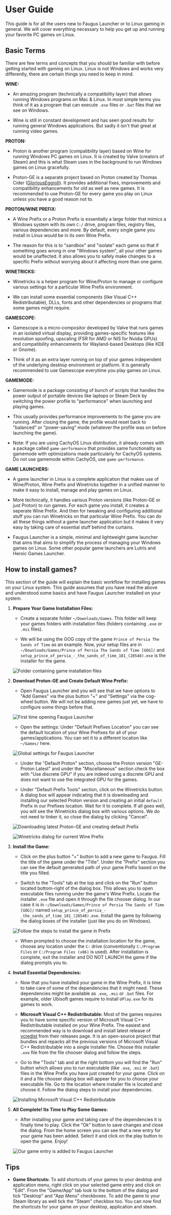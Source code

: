 
# User Guide
This guide is for all the users new to Faugus Launcher or to Linux gaming in general. We will cover everything necessary to help you get up and running your favorite PC games on Linux.

## Basic Terms
There are few terms and concepts that you should be familiar with before getting started with gaming on Linux. Linux is not Windows and works very differently, there are certain things you need to keep in mind.

**WINE:** 
- An amazing program (technically a compatibility layer) that allows running Windows programs on Mac & Linux. In most simple terms you think of it as a program that can execute `.exe` files or `.bat` files that we see on Windows.

- Wine is still in constant development and has seen good results for running general Windows applications. But sadly it isn't that great at running video games.

**PROTON:** 
- Proton is another program (compatibility layer) based on Wine for running Windows PC games on Linux. It is created by Valve (creators of Steam) and this is what Steam uses in the background to run Windows games on Linux gracefully.

- Proton-GE is a separate project based on Proton created by Thomas Cider ([GloriousEggroll](https://github.com/GloriousEggroll/proton-ge-custom)). It provides additional fixes, improvements and compatibility enhancements for old as well as new games. It is recommended to use Proton-GE for every game you play on Linux unless you have a good reason not to.

**PROTON/WINE PREFIX:** 
- A Wine Prefix or a Proton Prefix is essentially a large folder that mimics a Windows system with its own `C:/` drive, program files, registry files, various dependencies and more. By default, every single game you install in Linux would be in its own Wine Prefix.

- The reason for this is to "sandbox" and "isolate" each game so that if something goes wrong in one "Windows system", all your other games would be unaffected. It also allows you to safely make changes to a specific Prefix without worrying about it affecting more than one game.

**WINETRICKS:**
- Winetricks is a helper program for Wine/Proton to manage or configure various settings for a particular Wine Prefix environment.

- We can install some essential components (like Visual C++ Redistributable), DLLs, fonts and other dependencies or programs that some games might require.

**GAMESCOPE:**
- Gamescope is a micro-compositor developed by Valve that runs games in an isolated virtual display, providing games-specific features like resolution spoofing, upscaling (FSR for AMD or NIS for Nvidia GPUs) and compatibility enhancements for Wayland-based Desktops (like KDE or Gnome).

- Think of it as an extra layer running on top of your games independent of the underlying desktop environment or platform. It is generally recommended to use Gamescope everytime you play games on Linux.

**GAMEMODE:**
- Gamemode is a package consisting of bunch of scripts that handles the power output of portable devices like laptops or Steam Deck by switching the power profile to "performance" when launching and playing games.

- This usually provides performance improvements to the game you are running. After closing the game, the profile would reset back to "balanced" or "power-saving" mode (whatever the profile was on before launching the game).

- Note: If you are using CachyOS Linux distribution, it already comes with a package called `game-performance` that provides same functionality as gamemode with optimizations made particularly for CachyOS systems. Do not use gamemode within CachyOS, use `game-performance`.

**GAME LAUNCHERS:**
- A game launcher in Linux is a complete application that makes use of Wine/Proton, Wine Prefix and Winetricks together in a unified manner to make it easy to install, manage and play games on Linux.

- More technically, it handles various Proton versions (like Proton-GE or just Proton) to run games. For each game you install, it creates a seperate Wine Prefix. And then for tweaking and configuring additional stuff you can run Winetricks on that particular Wine Prefix. You can do all these things without a game launcher application but it makes it very easy by taking care of essential stuff behind the curtains.

- Faugus Launcher is a simple, minimal and lightweight game launcher that aims that aims to simplify the process of managing your Windows games on Linux. Some other popular game launchers are Lutris and Heroic Games Launcher.

## How to install games?
This section of the guide will explain the basic workflow for installing games on your Linux system. This guide assumes that you have read the above and understood some basics and have Faugus Launcher installed on your system.

<!-- ### Games with `.EXE` or `.MSI` Installers -->
1. **Prepare Your Game Installation Files:**
	- Create a separate folder `~/Downloads/Games`. This folder will keep your games folders with installation files (folders containing `.exe` or `.msi` files).
	
	- We will be using the GOG copy of the game `Prince of Persia The Sands of Time` as an example. Now, your setup files are in `~/Downloads/Games/Prince of Persia The Sands of Time [GOG]/` and `setup_prince_of_persia_-_the_sands_of_time_181_(28548).exe` is the installer for the game.
	
	![Folder containing game installation files](./screenshots/user-guide/fl-guide-1.png)

2. **Download Proton-GE and Create Default Wine Prefix:**
	- Open Faugus Launcher and you will see that we have options to "Add Games" via the plus button "+" and "Settings" via the cog-wheel button. We will not be adding new games just yet, we have to configure some things before that.
	
	![First time opening Faugus Launcher](./screenshots/user-guide/fl-guide-2.png)

	- Open the settings: Under "Default Prefixes Location" you can see the default location of your Wine Prefixes for all of your games/applications. You can set it to a different location like `~/Games/` here.
	
	![Global settings for Faugus Launcher](./screenshots/user-guide/fl-guide-3.png)

	- Under the "Default Proton" section, choose the Proton version "GE-Proton Latest" and under the "Miscellaneous" section check the box with "Use discrete GPU" if you are indeed using a discrete GPU and does not want to use the integrated GPU for the games.

	- Under "Default Prefix Tools" section, click on the Winetricks button. A dialog box will appear indicating that it is downloading and installing our selected Proton version and creating an initial `default` Prefix in our Prefixes location. Wait for it to complete. If all goes well, you will see the Winetricks dialog box with various options. We do not need to tinker it, so close the dialog by clicking "Cancel".
	
	![Downloading latest Proton-GE and creating default Prefix](./screenshots/user-guide/fl-guide-4.png)
	
	![Winetricks dialog for current Wine Prefix](./screenshots/user-guide/fl-guide-6.png)



3. **Install the Game:**
	- Click on the plus button "+" button to add a new game to Faugus. Fill the title of the game under the "Title". Under the "Prefix" section you can see the default generated path of your game Prefix based on the title you filled.

	- Switch to the "Tools" tab at the top and click on the "Run" button located bottom-right of the dialog box. This allows you to open executable files running under the game's Wine Prefix. Locate the installer `.exe` file and open it through the file chooser dialog. In our case it is in `~/Downloads/Games/Prince of Persia The Sands of Time [GOG]/` named `setup_prince_of_persia_-_the_sands_of_time_181_(28548).exe`. Install the game by following the dialog boxes of the installer (just like you do on Windows).
	
	![Follow the steps to install the game in Prefix](./screenshots/user-guide/fl-guide-8.png)

	- When prompted to choose the installation location for the game, choose any location under the `C:` drive (conventionally `C:/Program Files` or `C:/Program Files (x86)` is used). After installation is complete, exit the installer and DO NOT LAUNCH the game if the dialog prompts you to.
	

4. **Install Essential Dependencies:**
	- Now that you have installed your game in the Wine Prefix, it is time to take care of some of the dependencies that it might need. These dependencies might be available as `.exe`, `.msi` or `.bat` files. For example, older Ubisoft games require to install `UPlay.exe` for its games to work. 

	- **Microsoft Visual C++ Redistributable:** Most of the games requires you to have some specific version of Microsoft Visual C++ Redistributable installed on your Wine Prefix. The easiest and recommended way is to download and install latest release of [vcredist](https://github.com/abbodi1406/vcredist/releases) from their releases page. It is an open-source project that bundles and repacks all the previous versions of Microsoft Visual C++ Redistributable into a single installer file. Choose this installer `.exe` file from the file chooser dialog and follow the steps.

	- Go to the "Tools" tab and at the right bottom you will find the "Run" button which allows you to run executable (like `.exe`, `.msi` or `.bat`) files in the Wine Prefix you have just created for your game. Click on it and a file chooser dialog box will appear for you to choose your executable file. Go to the location where installer file is located and choose it. Follow the dialog steps to install your dependencies.

	![Installing Microsoft Visual C++ Redistributable](./screenshots/user-guide/fl-guide-9.png)

5. **All Complete! Its Time to Play Some Games:**
	- After installing your game and taking care of the dependencies it is finally time to play. Click the "Ok" button to save changes and close the dialog. From the home screen you can see that a new entry for your game has been added. Select it and click on the play button to open the game. Enjoy!

	![Our game entry is added to Faugus Launcher](./screenshots/user-guide/fl-guide-10.png)

## Tips
- **Game Shortcuts:** To add shortcuts of your games to your desktop and application menu, right click on your selected game entry and click on "Edit". From the "Game/App" tab look to the bottom of the dialog and tick "Desktop" and "App Menu" checkboxes. To add the game to your Steam library as well tick the "Steam" checkbox too. You can now find the shortcuts for your game on your desktop, application and steam.

<!-- TODO: waiting for gamescope integration for faugus launcher for recommending gamescope launch options --> 

